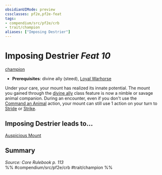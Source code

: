 ```yaml
---
obsidianUIMode: preview
cssclasses: pf2e,pf2e-feat
tags:
- compendium/src/pf2e/crb
- trait/champion
aliases: ["Imposing Destrier"]
---
```

# Imposing Destrier  *Feat 10*  
[champion](rules/traits/champion.md "Champion Class Trait")  

- **Prerequisites**: divine ally (steed), [Loyal Warhorse](compendium/feats/loyal-warhorse.md)

Under your care, your mount has realized its innate potential. The mount you gained through the [divine ally](compendium/feats/divine-ally.md) class feature is now a nimble or savage animal companion. During an encounter, even if you don't use the [Command an Animal](rules/actions/command-an-animal.md) action, your mount can still use 1 action on your turn to [Stride](rules/actions/stride.md) or [Strike](rules/actions/strike.md).

## Imposing Destrier leads to...

[Auspicious Mount](compendium/feats/auspicious-mount.md)

## Summary

*Source: Core Rulebook p. 113*  
%% #compendium/src/pf2e/crb #trait/champion %%